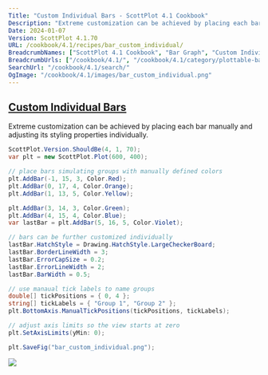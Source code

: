 ```yaml
---
Title: "Custom Individual Bars - ScottPlot 4.1 Cookbook"
Description: "Extreme customization can be achieved by placing each bar manually and adjusting its styling properties individually."
Date: 2024-01-07
Version: ScottPlot 4.1.70
URL: /cookbook/4.1/recipes/bar_custom_individual/
BreadcrumbNames: ["ScottPlot 4.1 Cookbook", "Bar Graph", "Custom Individual Bars"]
BreadcrumbUrls: ["/cookbook/4.1/", "/cookbook/4.1/category/plottable-bar-graph", "/cookbook/4.1/recipes/bar_custom_individual/"]
SearchUrl: "/cookbook/4.1/search/"
OgImage: "/cookbook/4.1/images/bar_custom_individual.png"
---
```


<h2><a id='custom-individual-bars' href='/cookbook/4.1/recipes/bar_custom_individual/'>Custom Individual Bars</a></h2>

Extreme customization can be achieved by placing each bar manually and adjusting its styling properties individually.

```cs
ScottPlot.Version.ShouldBe(4, 1, 70);
var plt = new ScottPlot.Plot(600, 400);

// place bars simulating groups with manually defined colors
plt.AddBar(-1, 15, 3, Color.Red);
plt.AddBar(0, 17, 4, Color.Orange);
plt.AddBar(1, 13, 5, Color.Yellow);

plt.AddBar(3, 14, 3, Color.Green);
plt.AddBar(4, 15, 4, Color.Blue);
var lastBar = plt.AddBar(5, 16, 5, Color.Violet);

// bars can be further customized individually
lastBar.HatchStyle = Drawing.HatchStyle.LargeCheckerBoard;
lastBar.BorderLineWidth = 3;
lastBar.ErrorCapSize = 0.2;
lastBar.ErrorLineWidth = 2;
lastBar.BarWidth = 0.5;

// use manaual tick labels to name groups
double[] tickPositions = { 0, 4 };
string[] tickLabels = { "Group 1", "Group 2" };
plt.BottomAxis.ManualTickPositions(tickPositions, tickLabels);

// adjust axis limits so the view starts at zero
plt.SetAxisLimits(yMin: 0);

plt.SaveFig("bar_custom_individual.png");
```

<img src='../../images/bar_custom_individual.png' class='d-block mx-auto my-5' />


